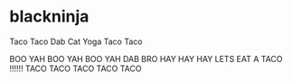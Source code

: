 # blackninja
Taco Taco Dab Cat Yoga
Taco Taco
 


BOO YAH BOO YAH
BOO YAH
DAB BRO HAY HAY HAY LETS EAT A TACO  !!!!!!
TACO TACO TACO TACO TACO


 
 


